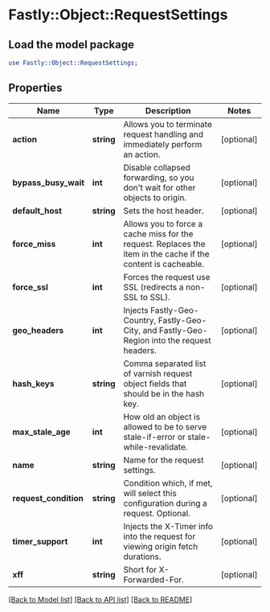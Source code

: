 # Fastly::Object::RequestSettings

## Load the model package
```perl
use Fastly::Object::RequestSettings;
```

## Properties
Name | Type | Description | Notes
------------ | ------------- | ------------- | -------------
**action** | **string** | Allows you to terminate request handling and immediately perform an action. | [optional] 
**bypass_busy_wait** | **int** | Disable collapsed forwarding, so you don&#39;t wait for other objects to origin. | [optional] 
**default_host** | **string** | Sets the host header. | [optional] 
**force_miss** | **int** | Allows you to force a cache miss for the request. Replaces the item in the cache if the content is cacheable. | [optional] 
**force_ssl** | **int** | Forces the request use SSL (redirects a non-SSL to SSL). | [optional] 
**geo_headers** | **int** | Injects Fastly-Geo-Country, Fastly-Geo-City, and Fastly-Geo-Region into the request headers. | [optional] 
**hash_keys** | **string** | Comma separated list of varnish request object fields that should be in the hash key. | [optional] 
**max_stale_age** | **int** | How old an object is allowed to be to serve stale-if-error or stale-while-revalidate. | [optional] 
**name** | **string** | Name for the request settings. | [optional] 
**request_condition** | **string** | Condition which, if met, will select this configuration during a request. Optional. | [optional] 
**timer_support** | **int** | Injects the X-Timer info into the request for viewing origin fetch durations. | [optional] 
**xff** | **string** | Short for X-Forwarded-For. | [optional] 

[[Back to Model list]](../README.md#documentation-for-models) [[Back to API list]](../README.md#documentation-for-api-endpoints) [[Back to README]](../README.md)


